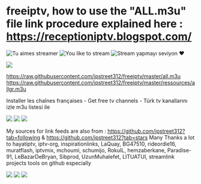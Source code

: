 # freeiptv, how to use the "ALL.m3u" file link procedure explained here : https://receptioniptv.blogspot.com/

![Tu aimes streamer](https://img.shields.io/badge/Tu%20aimes%20streamer%3F%20Tr%C3%A8s%20bien%21%20Ici%20c%27est%20%C3%A0%20toi%3A%29-8A2BE2)
![You like to stream](https://img.shields.io/badge/You%20like%20to%20stream%3F%20Good%21%20Here%20it%27s%20yours%3A%29-blue)
![Stream yapmayı seviyon](https://img.shields.io/badge/Stream%20yapmay%C4%B1%20seviyon%3F%20%C4%B0%C5%9Fte%20bu%21%20Buras%C4%B1%20senin%3A%29-green)
❤️

<img src="https://github.com/ipstreet312/freeiptv/blob/master/ressources/infos/barkers/groups1602.png?raw=true">

https://raw.githubusercontent.com/ipstreet312/freeiptv/master/all.m3u
https://raw.githubusercontent.com/ipstreet312/freeiptv/master/ressources/allgr.m3u

Installer les chaînes françaises - Get free tv channels - Türk tv kanallarını izle m3u listesi ile

<img src="http://i.ibb.co/19nnp7n/Screenshot-20220929-084632.png">

<img src="http://i.ibb.co/RTgmmSd/1gen1.png">

<img src="http://i.ibb.co/PGHHzN9/Screenshot-20221116-080112.png">

My sources for link feeds are also from : https://github.com/ipstreet312?tab=following & https://github.com/ipstreet312?tab=stars
Many Thanks a lot to hayatiptv, iptv-org, inspirationlinks, LaQuay, BG47510, rideordie16, muratflash, iptvmix, mchoumi, schumijo, RokuIL, hemzaberkane, Paradise-91, LeBazarDeBryan, Sibprod, UzunMuhalefet, LITUATUI, streamlink projects tools on github especially

<img src="https://i.ibb.co/566zZTz/power240205.jpg">

<img src="https://i.ibb.co/fMdnbfk/deluxe240205.jpg">

<img src="https://i.ibb.co/bPbpR36/france240205.jpg">
